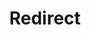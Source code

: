﻿---
layout: src/layouts/Redirect.astro
title: Redirect
redirect: /docs/octopus-rest-api/cli/octopus-worker-pool
pubDate:  2023-01-01
navSearch: false
navSitemap: false
navMenu: false
---
